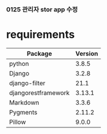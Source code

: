 <h3>0125 관리자 stor app 수정 </h3>

<h1>requirements</h1>

| Package             | Version |
| ------------------- | ------- |
| python              | 3.8.5   |
| Django              | 3.2.8   |
| django-filter       | 21.1    |
| djangorestframework | 3.13.1  |
| Markdown            | 3.3.6   |
| Pygments            | 2.11.2  |
| Pillow              | 9.0.0   |
